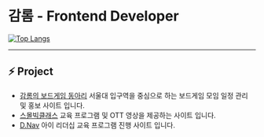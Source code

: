 

  
<div>
  <h1>
    감롬 - Frontend Developer
  </h1>
  
  [![Top Langs](https://github-readme-stats.vercel.app/api/top-langs/?username=gamrom&layout=compact&show_icons=true&theme=cobalt&count_private=true&hide=python,ruby)](https://github.com/anuraghazra/github-readme-stats)

  <hr />
  <h2>
    <bold>⚡ Project</bold>
    
  </h2>

  <ul>
    <li><a href="www.gambodong.com">감롬의 보드게임 동아리</a> 서울대 입구역을 중심으로 하는 보드게임 모임 일정 관리 및 홍보 사이트 입니다.</li>
    <li><a href="www.smallbigclass.com">스몰빅클래스</a> 교육 프로그램 및 OTT 영상을 제공하는 사이트 입니다.</li>
    <li><a href="class.dnav.co.kr">D.Nav</a> 아이 리더십 교육 프로그램 진행 사이트 입니다.</li>
  </ul>
</div>


